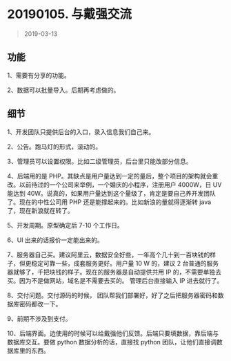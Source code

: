 # 20190105. 与戴强交流
> 2019-03-13

## 功能

1、需要有分享的功能。

2、数据可以批量导入。后期再考虑做的。


## 细节

1、开发团队只提供后台的入口，录入信息我们自己来。

2、公告。跑马灯的形式，滚动的。

3、管理员可以设置权限。比如二级管理员，后台里只能改部分信息。

4、后端用的是 PHP。其缺点是用户量达到一定的量后，整个项目的架构就会重改。以前待过的一个公司来举例，一个婚庆的小程序，注册用户 4000W，日 UV 能达到 40W。说真的，如果用户量达到这个量级了，肯定是要自己养开发团队了。现在的中性公司用 PHP 还是能撑起来的。比如新浪的量就得逐渐转 java 了，现在新浪就在转了。

5、开发周期。原型确定后 7-10 个工作日。

6、UI 出来的话报价一定能出来的。

7、服务器自己买。建议阿里云，数据安全好些，一年高个几十到一百块钱的样子，但更稳定可靠一些，成套服务更好。用户量 10 W 的，建议 2 台普通的服务器就够了，千把块钱的样子。现在的服务器是自动提供共用 IP 的，不需要单独去买。因为不是做网站，域名是不需要去买的。 管理后台直接输入 IP 进去就行了。

8、交付问题。交付源码的时候， 团队帮我们部署好，好了之后把服务器密码和数据库密码都改一下。

9、前期不涉及到支付。

10、后端界面。边使用的时候可以给戴强他们反馈。后端只要填数据，靠后端与数据库交互。要做 python 数据分析的话，直接找 python 团队，让他们直接调数据库里的东西。



